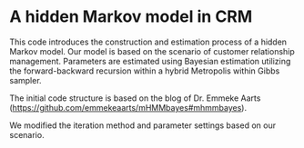 # A hidden Markov model in CRM
  
  This code introduces the construction and estimation process of a hidden Markov model. Our model is based on the scenario of customer relationship management. Parameters are estimated using Bayesian estimation utilizing the forward-backward recursion within a hybrid Metropolis  within Gibbs sampler.
  
  The initial code structure is based on the blog of Dr. Emmeke Aarts (https://github.com/emmekeaarts/mHMMbayes#mhmmbayes). 
  
  We modified the iteration method and parameter settings based on our scenario.
